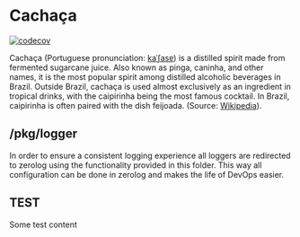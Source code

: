 # Cachaça
[![codecov](https://codecov.io/github/unsafesystems/cachaca/branch/master/graph/badge.svg?token=PNMZFT2LGU)](https://codecov.io/github/unsafesystems/cachaca)

Cachaça (Portuguese pronunciation: [kaˈʃasɐ](https://dictionary.cambridge.org/pronunciation/english/cachaca)) is a 
distilled spirit made from fermented sugarcane juice. Also known as pinga, caninha, and other names, it is the most 
popular spirit among distilled alcoholic beverages in Brazil. Outside Brazil, cachaça is used almost exclusively as an 
ingredient in tropical drinks, with the caipirinha being the most famous cocktail. In Brazil, caipirinha is often paired
with the dish feijoada. (Source: [Wikipedia](https://en.wikipedia.org/wiki/Cacha%C3%A7a)).







## /pkg/logger
In order to ensure a consistent logging experience all loggers are redirected to zerolog using the functionality
provided in this folder. This way all configuration can be done in zerolog and makes the life of DevOps easier.


## TEST
Some test content